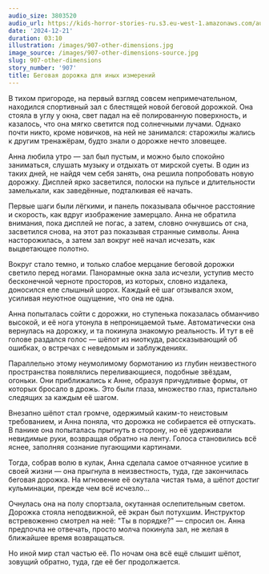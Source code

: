 ```yaml
---
audio_size: 3803520
audio_url: https://kids-horror-stories-ru.s3.eu-west-1.amazonaws.com/audio/907-other-dimensions.mp3
date: '2024-12-21'
duration: 03:10
illustration: /images/907-other-dimensions.jpg
image_source: /images/907-other-dimensions-source.jpg
slug: 907-other-dimensions
story_number: '907'
title: Беговая дорожка для иных измерений
---
```


В тихом пригороде, на первый взгляд совсем непримечательном, находился спортивный зал с блестящей новой беговой дорожкой. Она стояла в углу у окна, свет падал на её полированную поверхность, и казалось, что она мягко светится под солнечными лучами. Однако почти никто, кроме новичков, на ней не занимался: старожилы жались к другим тренажёрам, будто знали о дорожке нечто зловещее.

Анна любила утро — зал был пустым, и можно было спокойно заниматься, слушать музыку и отдыхать от мирской суеты. В один из таких дней, не найдя чем себя занять, она решила попробовать новую дорожку. Дисплей ярко засветился, полоски на пульсе и длительности замелькали, как заведённые, подталкивая её начать.

Первые шаги были лёгкими, и панель показывала обычное расстояние и скорость, как вдруг изображение замерцало. Анна не обратила внимания, пока дисплей не погас, а затем, словно очнувшись от сна, засветился снова, на этот раз показывая странные символы. Анна насторожилась, а затем зал вокруг неё начал исчезать, как выцветающее полотно.

Вокруг стало темно, и только слабое мерцание беговой дорожки светило перед ногами. Панорамные окна зала исчезли, уступив место бесконечной черноте просторов, из которых, словно издалека, доносился еле слышный шорох. Каждый её шаг отзывался эхом, усиливая неуютное ощущение, что она не одна.

Анна попыталась сойти с дорожки, но ступенька показалась обманчиво высокой, и её нога утонула в непроницаемой тьме. Автоматически она вернулась на дорожку, и та покинула знакомую реальность. И тут в её голове раздался голос — шёпот из ниоткуда, рассказывающий об ошибках, о встречах с неведомым и заблуждениях.

Параллельно этому неумолимому бормотанию из глубин неизвестного пространства появлялись переливающиеся, подобные звёздам, огоньки. Они приближались к Анне, образуя причудливые формы, от которых бросало в дрожь. Это были глаза, множество глаз, пристально следящих за каждым её шагом.

Внезапно шёпот стал громче, одержимый каким-то неистовым требованием, и Анна поняла, что дорожка не собирается её отпускать. В панике она попыталась прыгнуть в сторону, но её удерживали невидимые руки, возвращая обратно на ленту. Голоса становились всё яснее, заполняя сознание пугающими картинами.

Тогда, собрав волю в кулак, Анна сделала самое отчаянное усилие в своей жизни — она прыгнула в неизвестность, туда, где закончилась беговая дорожка. На мгновение её окутала чистая тьма, а шёпот достиг кульминации, прежде чем всё исчезло...

Очнулась она на полу спортзала, окутанная ослепительным светом. Дорожка стояла неподвижной, её экран был потухшим. Инструктор встревоженно смотрел на неё: "Ты в порядке?" — спросил он. Анна предпочла не отвечать, просто молча покинула зал, не желая в ближайшее время возвращаться.

Но иной мир стал частью её. По ночам она всё ещё слышит шёпот, зовущий обратно, туда, где её бег продолжается.
